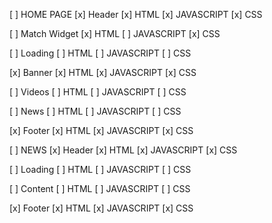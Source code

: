 [ ] HOME PAGE
  [x] Header
    [x] HTML
    [x] JAVASCRIPT
    [x] CSS

  [ ] Match Widget
    [x] HTML
    [ ] JAVASCRIPT
    [x] CSS

  [ ] Loading
    [ ] HTML
    [ ] JAVASCRIPT
    [ ] CSS

  [x] Banner
    [x] HTML
    [x] JAVASCRIPT
    [x] CSS

  [ ] Videos
    [ ] HTML
    [ ] JAVASCRIPT
    [ ] CSS

  [ ] News
    [ ] HTML
    [ ] JAVASCRIPT
    [ ] CSS

  [x] Footer
    [x] HTML
    [x] JAVASCRIPT
    [x] CSS

[ ] NEWS 
  [x] Header
    [x] HTML
    [x] JAVASCRIPT
    [x] CSS

  [ ] Loading
    [ ] HTML
    [ ] JAVASCRIPT
    [ ] CSS
    
  [ ] Content
    [ ] HTML
    [ ] JAVASCRIPT
    [ ] CSS
  
  [x] Footer
    [x] HTML
    [x] JAVASCRIPT
    [x] CSS